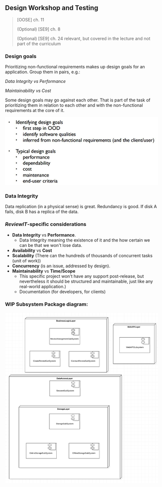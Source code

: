 ## Design Workshop and Testing
>[OOSE] ch. 11
>
>(Optional) [SE9] ch. 8
>
>(Optional) [SE9] ch. 24 relevant, but covered in the lecture and not part of the curriculum

### Design goals
Prioritizing non-functional requirements makes up design goals for an application. Group them in pairs, e.g.:

*Data Integrity vs Performance*

*Maintainability vs Cost*

Some design goals may go against each other. That is part of the task of prioritizing them in relation to each other and with the non-functional requirements at the core of it.

![Design goals visualization](assets/design_goals.png "Design goals visualization")

### Data Integrity
Data replication (in a physical sense) is great. Redundancy is good. If disk A fails, disk B has a replica of the data.

### *ReviewIT*-specific considerations
- **Data Integrity** vs **Performance**.
	-	Data Integrity meaning the existence of it and the how certain we can be that we won't lose data.
- **Availability** vs **Cost**
- **Scalability** (There can the hundreds of thousands of concurrent tasks (unit of work))
- **Concurrency** (is an issue, addressed by design).
- **Maintainability** vs **Time/Scope**
	- This specific project won't have any support post-release, but nevertheless it should be structured and maintainable, just like any real-world application.)
	-	Documentation (for developers, for clients)

### WIP Subsystem Package diagram:
![WIP Subsystem Package diagram](assets/wip_subsystem_package_diagram.png "WIP Subsystem Package diagram")
